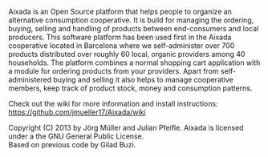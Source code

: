 Aixada is an Open Source platform that helps people to organize an alternative consumption cooperative. It is build for managing the ordering, buying, selling and handling of products between end-consumers and local producers. This software platform has been used first in the  Aixada cooperative located in Barcelona where we self-administer over 700 products distributed over roughly 60 local, organic providers among 40 households. The platform combines a normal shopping cart application with a module for ordering products from your providers. Apart from  self-administered buying and selling it also helps to manage cooperative members, keep track of product stock, money and consumption patterns. 

Check out the wiki for more information and install instructions: https://github.com/jmueller17/Aixada/wiki

Copyright (C) 2013 by Jörg Müller and Julian Pfeifle. Aixada is licensed under a the GNU General Public License. <br/>Based on previous code by Gilad Buzi.
